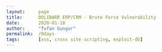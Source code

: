 ```yaml
---
layout:     page
title:      DOLIBARR ERP/CRM - Brute Force Vulnerability
date:       2020-01-18
author:     "Tufan Gungor"
permalink:  /0days
tags:       [xss, cross site scripting, exploit-db]
---
```

